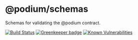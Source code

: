 # @podium/schemas

Schemas for validating the @podium contract.

[![Build Status](https://travis-ci.org/podium-lib/schemas.svg?branch=master)](https://travis-ci.org/podium-lib/schemas)
[![Greenkeeper badge](https://badges.greenkeeper.io/podium-lib/schemas.svg)](https://greenkeeper.io/)
[![Known Vulnerabilities](https://snyk.io/test/github/podium-lib/schemas/badge.svg)](https://snyk.io/test/github/podium-lib/schemas)
